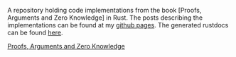 A repository holding code implementations from the book
[Proofs, Arguments and Zero Knowledge] in Rust. The posts
describing the implementations can be found at my
[github pages](https://montekki.github.io). The generated
rustdocs can be found
[here](https://montekki.github.io/thaler-study/).


[Proofs, Arguments and Zero Knowledge](
https://people.cs.georgetown.edu/jthaler/ProofsArgsAndZK.html
)
